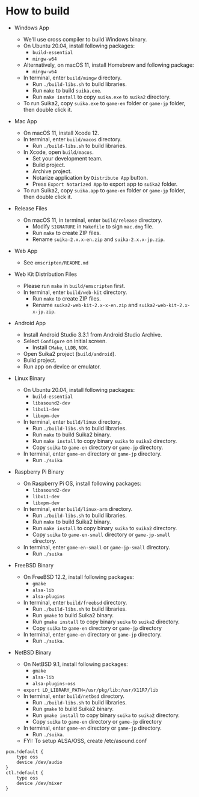 How to build
============

* Windows App
    * We'll use cross compiler to build Windows binary.
    * On Ubuntu 20.04, install following packages:
        * `build-essential`
        * `mingw-w64`
    * Alternatively, on macOS 11, install Homebrew and following package:
        * `mingw-w64`
    * In terminal, enter `build/mingw` directory.
        * Run `./build-libs.sh` to build libraries.
        * Run `make` to build `suika.exe`.
        * Run `make install` to copy `suika.exe` to `suika2` directory.
    * To run Suika2, copy `suika.exe` to `game-en` folder or `game-jp` folder, then double click it.

* Mac App
    * On macOS 11, install Xcode 12.
    * In terminal, enter `build/macos` directory.
        * Run `./build-libs.sh` to build libraries.
    * In Xcode, open `build/macos`.
        * Set your development team.
        * Build project.
        * Archive project.
        * Notarize application by `Distribute App` button.
        * Press `Export Notarized App` to export app to `suika2` folder.
    * To run Suika2, copy `suika.app` to `game-en` folder or `game-jp` folder, then double click it.

* Release Files
    * On macOS 11, in terminal, enter `build/release` directory.
       * Modify `SIGNATURE` in `Makefile` to sign `mac.dmg` file.
       * Run `make` to create ZIP files.
       * Rename `suika-2.x.x-en.zip` and `suika-2.x.x-jp.zip`.

* Web App
    * See `emscripten/README.md`

* Web Kit Distribution Files
    * Please run `make` in `build/emscripten` first.
    * In terminal, enter `build/web-kit` directory.
        * Run `make` to create ZIP files.
        * Rename `suika2-web-kit-2.x-x-en.zip` and `suika2-web-kit-2.x-x-jp.zip`.

* Android App
    * Install Android Studio 3.3.1 from Android Studio Archive.
    * Select `Configure` on initial screen.
        * Install `CMake`, `LLDB`, `NDK`.
    * Open Suika2 project (`build/android`).
    * Build project.
    * Run app on device or emulator.

* Linux Binary
    * On Ubuntu 20.04, install following packages:
        * `build-essential`
        * `libasound2-dev`
        * `libx11-dev`
        * `libxpm-dev`
    * In terminal, enter `build/linux` directory.
        * Run `./build-libs.sh` to build libraries.
        * Run `make` to build Suika2 binary.
        * Run `make install` to copy binary `suika` to `suika2` directory.
        * Copy `suika` to `game-en` directory or `game-jp` directory.
    * In terminal, enter `game-en` directory or `game-jp` directory.
        * Run `./suika`

* Raspberry Pi Binary
    * On Raspberry Pi OS, install following packages:
        * `libasound2-dev`
        * `libx11-dev`
        * `libxpm-dev`
    * In terminal, enter `build/linux-arm` directory.
        * Run `./build-libs.sh` to build libraries.
        * Run `make` to build Suika2 binary.
        * Run `make install` to copy binary `suika` to `suika2` directory.
        * Copy `suika` to `game-en-small` directory or `game-jp-small` directory.
    * In terminal, enter `game-en-small` or `game-jp-small` directory.
	    * Run `./suika`

* FreeBSD Binary
    * On FreeBSD 12.2, install following packages:
        * `gmake`
        * `alsa-lib`
        * `alsa-plugins`
    * In terminal, enter `build/freebsd` directory.
        * Run `./build-libs.sh` to build libraries.
        * Run `gmake` to build Suika2 binary.
        * Run `gmake install` to copy binary `suika` to `suika2` directory.
        * Copy `suika` to `game-en` directory or `game-jp` directory
    * In terminal, enter `game-en` directory or `game-jp` directory.
        * Run `./suika`.

* NetBSD Binary
    * On NetBSD 9.1, install following packages:
        * `gmake`
        * `alsa-lib`
        * `alsa-plugins-oss`
    * `export LD_LIBRARY_PATH=/usr/pkg/lib:/usr/X11R7/lib`
    * In terminal, enter `build/netbsd` directory.
        * Run `./build-libs.sh` to build libraries.
        * Run `gmake` to build Suika2 binary.
        * Run `gmake install` to copy binary `suika` to `suika2` directory.
        * Copy `suika` to `game-en` directory or `game-jp` directory
    * In terminal, enter `game-en` directory or `game-jp` directory.
        * Run `./suika`.
    * FYI: To setup ALSA/OSS, create /etc/asound.conf
```
pcm.!default {
    type oss
    device /dev/audio
}
ctl.!default {
    type oss
    device /dev/mixer
}
```
